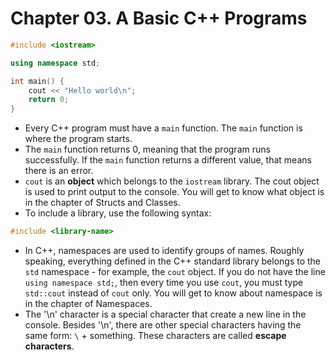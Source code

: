 # Chapter 03. A Basic C++ Programs

```cpp
#include <iostream>

using namespace std;

int main() {
    cout << "Hello world\n";
    return 0;
}
```

* Every C++ program must have a `main` function. The `main` function is where the program starts.
* The `main` function returns 0, meaning that the program runs successfully. If the `main` function returns a different value, that means there is an error.
* `cout` is an **object** which belongs to the `iostream` library. The cout object is used to print output to the console. You will get to know what object is in the chapter of Structs and Classes.
* To include a library, use the following syntax:
```cpp
#include <library-name>
```
* In C++, namespaces are used to identify groups of names. Roughly speaking, everything defined in the C++ standard library belongs to the `std` namespace - for example, the `cout` object. If you do not have the line `using namespace std;`, then every time you use `cout`, you must type `std::cout` instead of `cout` only. You will get to know about namespace is in the chapter of Namespaces.
* The '\n' character is a special character that create a new line in the console. Besides '\n', there are other special characters having the same form: `\` + something. These characters are called **escape characters**.
